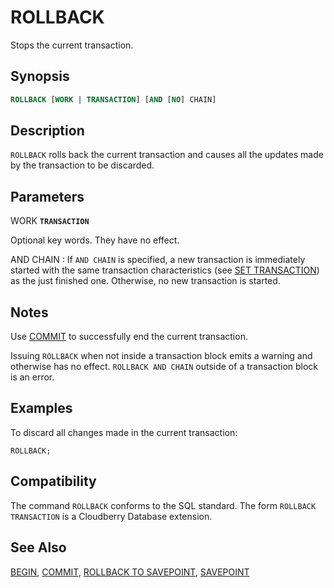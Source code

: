 # ROLLBACK

Stops the current transaction.

## Synopsis

```sql
ROLLBACK [WORK | TRANSACTION] [AND [NO] CHAIN]
```

## Description

`ROLLBACK` rolls back the current transaction and causes all the updates made by the transaction to be discarded.

## Parameters

WORK
**`TRANSACTION`**

Optional key words. They have no effect.

AND CHAIN
:   If `AND CHAIN` is specified, a new transaction is immediately started with the same transaction characteristics (see [SET TRANSACTION](/docs/sql-statements/sql-statement-set-transaction.md)) as the just finished one. Otherwise, no new transaction is started.

## Notes

Use [COMMIT](/docs/sql-statements/sql-statement-commit.md) to successfully end the current transaction.

Issuing `ROLLBACK` when not inside a transaction block emits a warning and otherwise has no effect. `ROLLBACK AND CHAIN` outside of a transaction block is an error.

## Examples

To discard all changes made in the current transaction:

```
ROLLBACK;
```

## Compatibility

The command `ROLLBACK` conforms to the SQL standard. The form `ROLLBACK TRANSACTION` is a Cloudberry Database extension.

## See Also

[BEGIN](/docs/sql-statements/sql-statement-begin.md), [COMMIT](/docs/sql-statements/sql-statement-commit.md), [ROLLBACK TO SAVEPOINT](/docs/sql-statements/sql-statement-rollback-to-savepoint.md), [SAVEPOINT](/docs/sql-statements/sql-statement-savepoint.md)



